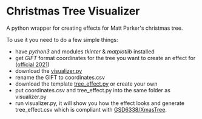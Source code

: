 # Christmas Tree Visualizer
A python wrapper for creating effects for Matt Parker's christmas tree.

To use it you need to do a few simple things:
- have *python3* and modules *tkinter* & *matplotlib* installed
- get *GIFT* format coordinates for the tree you want to create an effect for ([official 2021](https://www.dropbox.com/s/lmccfutftplhh3b/coords_2021.csv?dl=0))
- download the [visualizer.py](https://raw.githubusercontent.com/Aonodensetsu/xmax-tree-visualizer/main/visualiser.py)
- rename the GIFT to coordinates.csv
- download the template [tree_effect.py](https://raw.githubusercontent.com/Aonodensetsu/xmax-tree-visualizer/main/tree_effect.py) or create your own
- put coordinates.csv and tree_effect.py into the same folder as visualizer.py
- run visualizer.py, it will show you how the effect looks and generate tree_effect.csv which is compliant with [GSD6338/XmasTree](https://github.com/GSD6338/XmasTree).
